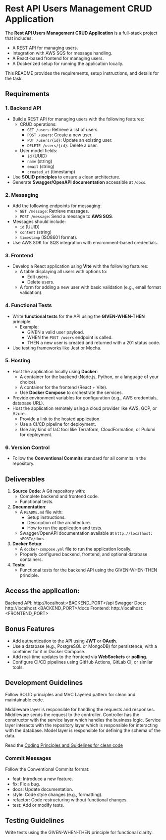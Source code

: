 # Rest API Users Management CRUD Application

The **Rest API Users Management CRUD Application** is a full-stack project that includes:

- A REST API for managing users.
- Integration with AWS SQS for message handling.
- A React-based frontend for managing users.
- A Dockerized setup for running the application locally.

This README provides the requirements, setup instructions, and details for the task.

## Requirements

### 1. Backend API

- Build a REST API for managing users with the following features:
  - CRUD operations:
    - `GET /users`: Retrieve a list of users.
    - `POST /users`: Create a new user.
    - `PUT /users/{id}`: Update an existing user.
    - `DELETE /users/{id}`: Delete a user.
  - User model fields:
    - `id` (UUID)
    - `name` (string)
    - `email` (string)
    - `created_at` (timestamp)
- Use **SOLID principles** to ensure a clean architecture.
- Generate **Swagger/OpenAPI documentation** accessible at `/docs`.

### 2. Messaging

- Add the following endpoints for messaging:
  - `GET /message`: Retrieve messages.
  - `POST /message`: Send a message to **AWS SQS**.
- Messages should include:
  - `id` (UUID)
  - `content` (string)
  - `timestamp` (ISO8601 format).
- Use AWS SDK for SQS integration with environment-based credentials.

### 3. Frontend

- Develop a React application using **Vite** with the following features:
  - A table displaying all users with options to:
    - Edit users.
    - Delete users.
  - A form for adding a new user with basic validation (e.g., email format validation).

### 4. Functional Tests

- Write **functional tests** for the API using the **GIVEN-WHEN-THEN** principle:
  - Example:
    - GIVEN a valid user payload.
    - WHEN the `POST /users` endpoint is called.
    - THEN a new user is created and returned with a 201 status code.
- Use testing frameworks like Jest or Mocha.

### 5. Hosting

- Host the application locally using **Docker**:
  - A container for the backend (Node.js, Python, or a language of your choice).
  - A container for the frontend (React + Vite).
  - Use **Docker Compose** to orchestrate the services.
- Provide environment variables for configuration (e.g., AWS credentials, database URL).
- Host the application remotely using a cloud provider like AWS, GCP, or Azure.
  - Provide a link to the hosted application.
  - Use a CI/CD pipeline for deployment.
  - Use any kind of IaC tool like Terraform, CloudFormation, or Pulumi for deployment.

### 6. Version Control

- Follow the **Conventional Commits** standard for all commits in the repository.

## Deliverables

1. **Source Code**: A Git repository with:
   - Complete backend and frontend code.
   - Functional tests.
2. **Documentation**:
   - A `README.md` file with:
     - Setup instructions.
     - Description of the architecture.
     - How to run the application and tests.
   - Swagger/OpenAPI documentation available at `http://localhost:<PORT>/docs`.
3. **Docker Setup**:
   - A `docker-compose.yml` file to run the application locally.
   - Properly configured backend, frontend, and optional database containers.
4. **Tests**:
   - Functional tests for the backend API using the GIVEN-WHEN-THEN principle.

## Access the application:

Backend API: http://localhost:<BACKEND_PORT>/api
Swagger Docs: http://localhost:<BACKEND_PORT>/docs
Frontend: http://localhost:<FRONTEND_PORT>

## Bonus Features

- Add authentication to the API using **JWT** or **OAuth**.
- Use a database (e.g., PostgreSQL or MongoDB) for persistence, with a container for it in Docker Compose.
- Add real-time updates to the frontend via **WebSockets** or **polling**.
- Configure CI/CD pipelines using GitHub Actions, GitLab CI, or similar tools.

## Development Guidelines

Follow SOLID principles and MVC Layered pattern for clean and maintainable code.

Middleware layer is responsible for handling the requests and responses. Middleware sends the request to the controller. Controller has the constructor with the service layer which handles the business logic. Service layer interacts with the repository layer which is responsible for interacting with the database. Model layer is responsible for defining the schema of the data.

Read the [Coding Principles and Guidelines for clean code](https://principles.wisepace.org/)

### Commit Messages

Follow the Conventional Commits format:

- feat: Introduce a new feature.
- fix: Fix a bug.
- docs: Update documentation.
- style: Code style changes (e.g., formatting).
- refactor: Code restructuring without functional changes.
- test: Add or modify tests.

## Testing Guidelines

Write tests using the GIVEN-WHEN-THEN principle for functional clarity.
